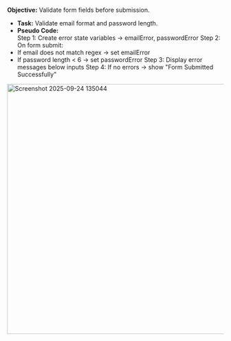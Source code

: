 **Objective:** Validate form fields before submission.  
- **Task:** Validate email format and password length.  
- **Pseudo Code:**  
Step 1: Create error state variables → emailError, passwordError
Step 2: On form submit:
- If email does not match regex → set emailError
- If password length < 6 → set passwordError
Step 3: Display error messages below inputs
Step 4: If no errors → show "Form Submitted Successfully"
<img width="579" height="582" alt="Screenshot 2025-09-24 135044" src="https://github.com/user-attachments/assets/dd50e88e-3ddc-4c41-8fb5-a6d6b1222665" />
